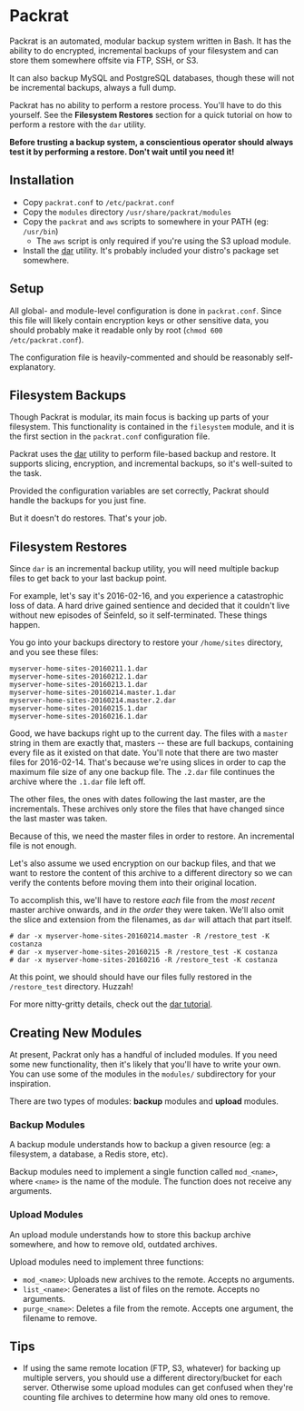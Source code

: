 # Packrat

Packrat is an automated, modular backup system written in Bash. It has the
ability to do encrypted, incremental backups of your filesystem and can
store them somewhere offsite via FTP, SSH, or S3.

It can also backup MySQL and PostgreSQL databases, though these will not
be incremental backups, always a full dump.

Packrat has no ability to perform a restore process. You'll have to do
this yourself. See the **Filesystem Restores** section for a quick tutorial on how
to perform a restore with the `dar` utility.

**Before trusting a backup system, a conscientious operator should always
test it by performing a restore. Don't wait until you need it!**


## Installation

- Copy `packrat.conf` to `/etc/packrat.conf`
- Copy the `modules` directory `/usr/share/packrat/modules`
- Copy the `packrat` and `aws` scripts to somewhere in your PATH (eg:
  `/usr/bin`)
  - The `aws` script is only required if you're using the S3 upload
    module.
- Install the [dar](http://dar.linux.free.fr) utility. It's probably
  included your distro's package set somewhere.


## Setup

All global- and module-level configuration is done in `packrat.conf`.
Since this file will likely contain encryption keys or other sensitive
data, you should probably make it readable only by root (`chmod 600
/etc/packrat.conf`).

The configuration file is heavily-commented and should be reasonably
self-explanatory.


## Filesystem Backups

Though Packrat is modular, its main focus is backing up parts of your
filesystem. This functionality is contained in the `filesystem` module,
and it is the first section in the `packrat.conf` configuration file.

Packrat uses the [dar](http://dar.linux.free.fr) utility to perform
file-based backup and restore. It supports slicing, encryption, and
incremental backups, so it's well-suited to the task.

Provided the configuration variables are set correctly, Packrat should
handle the backups for you just fine.

But it doesn't do restores. That's your job.


## Filesystem Restores

Since `dar` is an incremental backup utility, you will need multiple
backup files to get back to your last backup point.

For example, let's say it's 2016-02-16, and you experience a catastrophic
loss of data. A hard drive gained sentience and decided that it couldn't
live without new episodes of Seinfeld, so it self-terminated. These things
happen.

You go into your backups directory to restore your `/home/sites`
directory, and you see these files:

    myserver-home-sites-20160211.1.dar
    myserver-home-sites-20160212.1.dar
    myserver-home-sites-20160213.1.dar
    myserver-home-sites-20160214.master.1.dar
    myserver-home-sites-20160214.master.2.dar
    myserver-home-sites-20160215.1.dar
    myserver-home-sites-20160216.1.dar

Good, we have backups right up to the current day. The files with a
`master` string in them are exactly that, masters -- these are full
backups, containing every file as it existed on that date. You'll note
that there are two master files for 2016-02-14. That's because we're using
slices in order to cap the maximum file size of any one backup file. The
`.2.dar` file continues the archive where the `.1.dar` file left off.

The other files, the ones with dates following the last master, are the
incrementals. These archives only store the files that have changed since
the last master was taken.

Because of this, we need the master files in order to restore. An
incremental file is not enough.

Let's also assume we used encryption on our backup files, and that we want
to restore the content of this archive to a different directory so we can
verify the contents before moving them into their original location.

To accomplish this, we'll have to restore _each_ file from the _most
recent_ master archive onwards, and _in the order_ they were taken. We'll
also omit the slice and extension from the filenames, as `dar` will attach
that part itself.

    # dar -x myserver-home-sites-20160214.master -R /restore_test -K costanza
    # dar -x myserver-home-sites-20160215 -R /restore_test -K costanza
    # dar -x myserver-home-sites-20160216 -R /restore_test -K costanza

At this point, we should should have our files fully restored in the
`/restore_test` directory. Huzzah!

For more nitty-gritty details, check out the [dar
tutorial](http://dar.linux.free.fr/doc/Tutorial.html).


## Creating New Modules

At present, Packrat only has a handful of included modules. If you need
some new functionality, then it's likely that you'll have to write your
own. You can use some of the modules in the `modules/` subdirectory for
your inspiration.

There are two types of modules: **backup** modules and **upload** modules.

### Backup Modules

A backup module understands how to backup a given resource (eg: a
filesystem, a database, a Redis store, etc).

Backup modules need to implement a single function called `mod_<name>`,
where `<name>` is the name of the module. The function does not receive any
arguments.

### Upload Modules

An upload module understands how to store this backup archive somewhere,
and how to remove old, outdated archives.

Upload modules need to implement three functions:

- `mod_<name>`: Uploads new archives to the remote. Accepts no arguments.
- `list_<name>`: Generates a list of files on the remote. Accepts no
  arguments.
- `purge_<name>`: Deletes a file from the remote. Accepts one argument,
  the filename to remove.


## Tips

- If using the same remote location (FTP, S3, whatever) for backing up
  multiple servers, you should use a different directory/bucket for each
  server. Otherwise some upload modules can get confused when they're
  counting file archives to determine how many old ones to remove.

